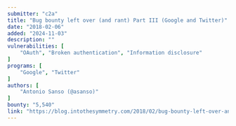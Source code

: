```yaml
---
submitter: "c2a"
title: "Bug bounty left over (and rant) Part III (Google and Twitter)"
date: "2018-02-06"
added: "2024-11-03"
description: ""
vulnerabilities: [
    "OAuth", "Broken authentication", "Information disclosure"
]
programs: [
    "Google", "Twitter"
]
authors: [
    "Antonio Sanso (@asanso)"
]
bounty: "5,540"
link: "https://blog.intothesymmetry.com/2018/02/bug-bounty-left-over-and-rant-part-iii.html"
---
```




